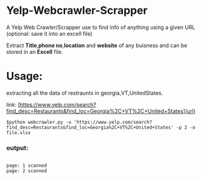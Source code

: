 # **Yelp-Webcrawler-Scrapper**
A Yelp Web Crawler/Scrapper use to find info of anything using a given URL (optional: save it into an excell file)

Extract **Title**,**phone no**,**location** and **website** of any buisness and can be stored in an **Excell** file.

# Usage:
extracting all the data of restraunts in georgia,VT,UnitedStates.

link: [https://www.yelp.com/search?find_desc=Restaurants&find_loc=Georgia%2C+VT%2C+United+States](url)


```
$python webcrawler.py -u 'https://www.yelp.com/search?find_desc=Restaurants&find_loc=Georgia%2C+VT%2C+United+States' -p 2 -o file.xlsx

```


### output:

```

page: 1 scanned
page: 2 scanned

```
